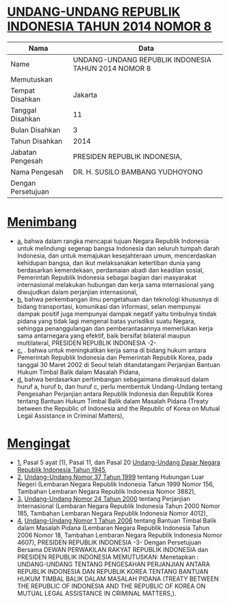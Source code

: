 # [UNDANG-UNDANG REPUBLIK INDONESIA TAHUN 2014 NOMOR 8](http://example.org/legal/document/uu/2014/8)

| Nama | Data |
| ------ | ----- |
|Name|UNDANG-UNDANG REPUBLIK INDONESIA TAHUN 2014 NOMOR 8|
|Memutuskan||
|Tempat Disahkan|Jakarta|
|Tanggal Disahkan|11|
|Bulan Disahkan|3|
|Tahun Disahkan|2014|
|Jabatan Pengesah|PRESIDEN REPUBLIK INDONESIA,|
|Nama Pengesah|DR. H. SUSILO BAMBANG YUDHOYONO|
|Dengan Persetujuan||
# [Menimbang](http://example.org/legal/document/uu/2014/8/menimbang)

* [a.](http://example.org/legal/document/uu/2014/8/menimbang/point/a) bahwa dalam rangka mencapai tujuan Negara Republik Indonesia untuk melindungi segenap bangsa Indonesia dan seluruh tumpah darah Indonesia, dan untuk memajukan kesejahteraan umum, mencerdaskan kehidupan bangsa, dan ikut melaksanakan ketertiban dunia yang berdasarkan kemerdekaan, perdamaian abadi dan keadilan sosial, Pemerintah Republik Indonesia sebagai bagian dari masyarakat internasional melakukan hubungan dan kerja sama internasional yang diwujudkan dalam perjanjian internasional,
* [b.](http://example.org/legal/document/uu/2014/8/menimbang/point/b) bahwa perkembangan ilmu pengetahuan dan teknologi khususnya di bidang transportasi, komunikasi dan informasi, selan mempunyai dampak positif juga mempunyai dampak negatif yaitu timbulnya tindak pidana yang tidak lagi mengenal batas yurisdiksi suatu Negara, sehingga penanggulangan dan pemberantasannya memerlukan kerja sama antarnegara yang efektif, baik bersifat bilateral maupun multilateral, PRESIDEN REPUBLIK INDONESIA -2-
* [c.](http://example.org/legal/document/uu/2014/8/menimbang/point/c) . bahwa untuk meningkatkan kerja sama di bidang hukum antara Pemerintah Republik Indonesia dan Pemerintah Republik Korea, pada tanggal 30 Maret 2002 di Seoul telah ditandatangani Perjanjian Bantuan Hukum Timbal Balik dalam Masalah Pidana,
* [d.](http://example.org/legal/document/uu/2014/8/menimbang/point/d) bahwa berdasarkan pertimbangan sebagaimana dimaksud dalam huruf a, huruf b, dan huruf c, perlu membentuk Undang-Undang tentang Pengesahan Perjanjian antara Republik Indonesia dan Republik Korea tentang Bantuan Hukum Timbal Balik dalam Masalah Pidana (Treaty between the Republic of Indonesia and the Republic of Korea on Mutual Legal Assistance in Criminal Matters),
# [Mengingat](http://example.org/legal/document/uu/2014/8/mengingat)

* [1.](http://example.org/legal/document/uu/2014/8/mengingat/point/0001) Pasal 5 ayat (1), Pasal 11, dan Pasal 20 [Undang-Undang Dasar Negara Republik Indonesia Tahun 1945](http://example.org/legal/document/uu),
* [2.](http://example.org/legal/document/uu/2014/8/mengingat/point/0002) [Undang-Undang Nomor 37 Tahun 1999](http://example.org/legal/document/uu/1999/37) tentang Hubungan Luar Negeri (Lembaran Negara Republik Indonesia Tahun 1999 Nomor 156, Tambahan Lembaran Negara Republik Indonesia Nomor 3882),
* [3.](http://example.org/legal/document/uu/2014/8/mengingat/point/0003) [Undang-Undang Nomor 24 Tahun 2000](http://example.org/legal/document/uu/2000/24) tentang Perjanjian Internasional (Lembaran Negara Republik Indonesia Tahun 2000 Nomor 185, Tambahan Lembaran Negara Republik Indonesia Nomor 4012),
* [4.](http://example.org/legal/document/uu/2014/8/mengingat/point/0004) [Undang-Undang Nomor 1 Tahun 2006](http://example.org/legal/document/uu/2006/1) tentang Bantuan Timbal Balik dalam Masalah Pidana (Lembaran Negara Republik Indonesia Tahun 2006 Nomor 18, Tambahan Lembaran Negara Republik Indonesia Nomor 4607), PRESIDEN REPUBLIK INDONESIA -3- Dengan Persetujuan Bersama DEWAN PERWAKILAN RAKYAT REPUBLIK INDONESIA dan PRESIDEN REPUBLIK INDONESIA MEMUTUSKAN: Menetapkan : UNDANG-UNDANG TENTANG PENGESAHAN PERJANJIAN ANTARA REPUBLIK INDONESIA DAN REPUBLIK KOREA TENTANG BANTUAN HUKUM TIMBAL BALIK DALAM MASALAH PIDANA (TREATY BETWEEN THE REPUBLIC OF INDONESIA AND THE REPUBLIC OF KOREA ON MUTUAL LEGAL ASSISTANCE IN CRIMINAL MATTERS,).